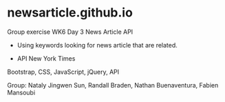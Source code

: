 # newsarticle.github.io
Group exercise WK6 Day 3
News Article API

* Using keywords looking for news article that are related.

* API New York Times



Bootstrap, CSS, JavaScript, jQuery, API

Group: Nataly Jingwen Sun, Randall Braden, Nathan Buenaventura, Fabien Mansoubi
